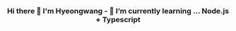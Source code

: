 ### <p align="center">Hi there 👋 I'm Hyeongwang - 🌱 I’m currently learning ... Node.js + Typescript</p>

<!-- 깜빡이 -->
<!--
<p align="center">
  <a href="https://github.com/Hyeon-Gwang"><img src="https://typing-text-svg.herokuapp.com?color=%2336BCF7&center=true&vCenter=true&lines=web+developer;JS+%2B+TS)](https://git.io/typing-svg"></a>
</p>
-->


<!--
**Hyeon-Gwang/Hyeon-Gwang** is a ✨ _special_ ✨ repository because its `README.md` (this file) appears on your GitHub profile.

Here are some ideas to get you started:

- 🔭 I’m currently working on ...

- 👯 I’m looking to collaborate on ...
- 🤔 I’m looking for help with ...
- 💬 Ask me about ...
- 📫 How to reach me: ...
- 😄 Pronouns: ...
- ⚡ Fun fact: ...
-->
